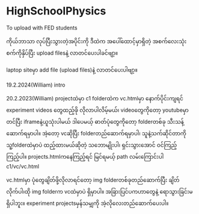 # HighSchoolPhysics
To upload with FED students

ကိုယ်ဘာသာ လုပ်ပြီးသွားတဲ့အပိုင်းကို ဒီထဲက အပေါ်ထောင့်မှာရှိတဲ့ အစက်လေးသုံးစက်ကိုနှိပ်ပြီး upload filesနဲ့ လာတင်ပေးပါခင်ဗျာ့။

laptop siteမှာ add file (upload files)နဲ့ လာတင်ပေးပါဗျာ့။


19.2.2024(William)
intro

20.2.2023(William)
projectထဲမှာ c1 folderထဲက vc.htmlမှာ နောက်ပိုင်းကျရင် experiment videos တွေထည့်ဖို လိုလာပါလိမ့်မယ်၊ videoတွေကိုတော့ youtubeမှာတင်ပြီး iframeနဲ့ယူသုံးပါမယ် ဒါပေမယ့် ဓာတ်ပုံတွေကိုတော့ folderတစ်ခု သီးသန့်ဆောက်ရမှာပါ။
အဲ့တော့ vcဆိုပြီး folderတည်ဆောက်ရမှာပါ၊ သူနဲ့သက်ဆိုင်တာကို သူ့folderထဲမှာပဲ ထည့်ထားမယ်ဆိုတဲ့ သဘောမျိုးပါ၊ ရှင်းသွားအောင် ဝင်ကြည့်ကြည့်ပါ။
projects.htmlကနေကြည့်ရင် မြင်ရမယ့် path လမ်းကြောင်းပါ
c1/vc/vc.html

vc.htmlမှာ ပုံတွေချိတ်ဖို့လိုလာရင်တော့ img folderတစ်ခုတည်ဆောက်ပြီး ချိတ်လိုက်ပါ၊ထို img folderက vcထဲမှာပဲ ရှိမှာပါ။ အခြားပြင်ပကဟာတွေနဲ့ ရောသွားခြင်းမရှိပါဘူး။
experiment projectsမှန်သမျှကို အဲ့လိုလေးတည်ဆောက်ပေးပါ။
